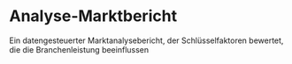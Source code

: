 # Analyse-Marktbericht
Ein datengesteuerter Marktanalysebericht, der Schlüsselfaktoren bewertet, die die Branchenleistung beeinflussen
